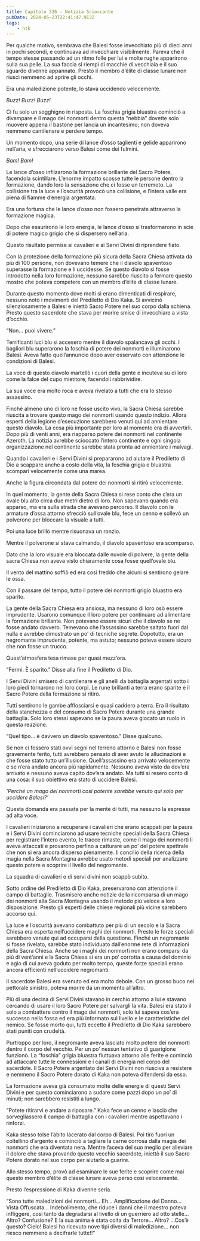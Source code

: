 ```yaml
---
title: Capitolo 326 - Notizia Scioccante
pubDate: 2024-05-23T22:41:47.913Z
tags:
    - htk
---
```


Per qualche motivo, sembrava che Balesi fosse invecchiato più di dieci anni in pochi secondi, e continuava ad invecchiare visibilmente. Pareva che il tempo stesse passando ad un ritmo folle per lui e molte rughe apparirono sulla sua pelle. La sua faccia si riempì di macchie di vecchiaia e il suo sguardo divenne appannato. Presto il membro d’élite di classe lunare non riuscì nemmeno ad aprire gli occhi.

Era una maledizione potente, lo stava uccidendo velocemente.

<em>Buzz! Buzz! Buzz!</em>

Ci fu solo un sogghigno in risposta. La foschia grigia bluastra cominciò a divampare e il mago dei nonmorti dentro questa “nebbia” dovette solo muovere appena il bastone per lancia un incantesimo; non doveva nemmeno cantilenare e perdere tempo.

Un momento dopo, una serie di lance d’osso taglienti e gelide apparirono nell’aria, e sfrecciarono verso Balesi come dei fulmini.

<em>Bam! Bam!</em>

Le lance d’osso infilzarono la formazione brillante del Sacro Potere, facendola scintillare. L’enorme impatto scosse tutte le persone dentro la formazione, dando loro la sensazione che ci fosse un terremoto. La collisione tra la luce e l’oscurità provocò una collisione, e l’intera valle era piena di fiamme d’energia argentata.

Era una fortuna che le lance d’osso non fossero penetrate attraverso la formazione magica.

Dopo che esaurirono le loro energia, le lance d’osso si trasformarono in scie di potere magico grigio che si dispersero nell’aria.

Questo risultato permise ai cavalieri e ai Servi Divini di riprendere fiato.

Con la protezione della formazione più sicura della Sacra Chiesa attivata da più di 100 persone, non dovevano temere che il diavolo spaventoso superasse la formazione e li uccidesse. Se questo diavolo si fosse introdotto nella loro formazione, nessuno sarebbe riuscito a fermare questo mostro che poteva competere con un membro d’élite di classe lunare.

Durante questo momento dove molti si erano dimenticati di respirare, nessuno notò i movimenti del Prediletto di Dio Kaka. Si avvicinò silenziosamente a Balesi e iniettò Sacro Potere nel suo corpo dalla schiena. Presto questo sacerdote che stava per morire smise di invecchiare a vista d’occhio.

“Non… puoi vivere.”

Terrificanti luci blu si accesero mentre il diavolo spalancava gli occhi. I bagliori blu superarono la foschia di potere dei nonmorti e illuminarono Balesi. Aveva fatto quell’annuncio dopo aver osservato con attenzione le condizioni di Balesi.

La voce di questo diavolo martellò i cuori della gente e incuteva su di loro come la falce del cupo mietitore, facendoli rabbrividire.

La sua voce era molto roca e aveva rivelato a tutti che era lo stesso assassino.

Finché almeno uno di loro ne fosse uscito vivo, la Sacra Chiesa sarebbe riuscita a trovare questo mago dei nonmorti usando questo indizio. Allora esperti della legione d’esecuzione sarebbero venuti qui ad annientare questo diavolo. La cosa più importante per loro al momento era di avvertirli. Dopo più di venti anni, era riapparso potere dei nonmorti nel continente Azeroth. La notizia avrebbe scioccato l’intero continente e ogni singola organizzazione nel continente sarebbe stata pronta ad annientare i malvagi.

Quando i cavalieri e i Servi Divini si prepararono ad aiutare il Prediletto di Dio a scappare anche a costo della vita, la foschia grigia e bluastra scomparì velocemente come una marea.

Anche la figura circondata dal potere dei nonmorti si ritirò velocemente.

In quel momento, la gente della Sacra Chiesa si rese conto che c’era un ovale blu alto circa due metri dietro di loro. Non sapevano quando era apparso, ma era sulla strada che avevano percorso. Il diavolo con le armature d’ossa attorno sfrecciò sull’ovale blu, fece un cenno e sollevò un polverone per bloccare la visuale a tutti.

Poi una luce brillò mentre risuonava un ronzio.

Mentre il polverone si stava calmando, il diavolo spaventoso era scomparso.

Dato che la loro visuale era bloccata dalle nuvole di polvere, la gente della sacra Chiesa non aveva visto chiaramente cosa fosse quell’ovale blu.

Il vento del mattino soffiò ed era così freddo che alcuni si sentirono gelare le ossa.

Con il passare del tempo, tutto il potere dei nonmorti grigio bluastro era sparito.

La gente della Sacra Chiesa era ansiosa, ma nessuno di loro osò essere imprudente. Usarono comunque il loro potere per continuare ad alimentare la formazione brillante. Non potevano essere sicuri che il diavolo se ne fosse andato davvero. Temevano che l’assassino sarebbe saltato fuori dal nulla e avrebbe dimostrato un po’ di tecniche segrete. Dopotutto, era un negromante imprudente, potente, ma astuto; nessuno poteva essere sicuro che non fosse un trucco.

Quest’atmosfera tesa rimase per quasi mezz’ora.

“Fermi. È sparito.” Disse alla fine il Prediletto di Dio.

I Servi Divini smisero di cantilenare e gli anelli da battaglia argentati sotto i loro piedi tornarono nei loro corpi. Le rune brillanti a terra erano sparite e il Sacro Potere della formazione si ritirò.

Tutti sentirono le gambe afflosciarsi e quasi caddero a terra. Era il risultato della stanchezza e del consumo di Sacro Potere durante una grande battaglia. Solo loro stessi sapevano se la paura aveva giocato un ruolo in questa reazione.

“Quel tipo… è davvero un diavolo spaventoso.” Disse qualcuno.

Se non ci fossero stati ovvi segni nel terreno attorno e Balesi non fosse gravemente ferito, tutti avrebbero pensato di aver avuto le allucinazioni e che fosse stato tutto un’illusione. Quell’assassino era arrivato velocemente e se n’era andato ancora più rapidamente. Nessuno aveva visto da dov’era arrivato e nessuno aveva capito dov’era andato. Ma tutti si resero conto di una cosa: il suo obiettivo era stato di uccidere Balesi.

<em>’Perché un mago dei nonmorti così potente sarebbe venuto qui solo per uccidere Balesi?’</em>

Questa domanda era passata per la mente di tutti, ma nessuno la espresse ad alta voce.

I cavalieri iniziarono a recuperare i cavalieri che erano scappati per la paura e i Servi Divini cominciarono ad usare tecniche speciali della Sacra Chiesa per registrare l’intero evento, le tracce rimaste, come il mago dei nonmorti li aveva attaccati e provarono perfino a catturare un po’ del potere spettrale che non si era ancora disperso pienamente. Il concilio della ricerca della magia nella Sacra Montagna avrebbe usato metodi speciali per analizzare questo potere e scoprire il livello del negromante.

La squadra di cavalieri e di servi divini non scappò subito.

Sotto ordine del Prediletto di Dio Kaka, preservarono con attenzione il campo di battaglie. Trasmisero anche notizie della ricomparsa di un mago dei nonmorti alla Sacra Montagna usando il metodo più veloce a loro disposizione. Presto gli esperti delle chiese regionali più vicine sarebbero accorso qui.

La luce e l’oscurità avevano combattuto per più di un secolo e la Sacra Chiesa era esperta nell’uccidere maghi dei nonmorti. Presto le forze speciali sarebbero venute qui ad occuparsi della questione. Finché un negromante si fosse rivelato, sarebbe stato individuato dall’enorme rete di informazioni della Sacra Chiesa. Anche se i maghi dei nonmorti non erano comparsi da più di vent’anni e la Sacra Chiesa si era un po’ corrotta a causa del dominio e agio di cui aveva goduto per molto tempo, queste forze speciali erano ancora efficienti nell’uccidere negromanti.

Il sacerdote Balesi era svenuto ed era molto debole. Con un grosso buco nel pettorale sinistro, poteva morire da un momento all’altro.

Più di una decina di Servi Divini stavano in cerchio attorno a lui e stavano cercando di usare il loro Sacro Potere per salvargli la vita. Balesi era stato il solo a combattere contro il mago dei nonmorti, solo lui sapeva cos’era successo nella fossa ed era più informato sul livello e le caratteristiche del nemico. Se fosse morto qui, tutti eccetto il Prediletto di Dio Kaka sarebbero stati puniti con crudeltà.

Purtroppo per loro, il negromante aveva lasciato molto potere dei nonmorti dentro il corpo del vecchio. Per un po’ nessun tentativo di guarigione funzionò. La “foschia” grigia bluastra fluttuava attorno alle ferite e cominciò ad attaccare tutte le connessioni e i canali di energia nel corpo del sacerdote. Il Sacro Potere argentato dei Servi Divini non riusciva a resistere e nemmeno il Sacro Potere dorato di Kaka non poteva difendersi da esso.

La formazione aveva già consumato molte delle energie di questi Servi Divini e per questo cominciarono a sudare come pazzi dopo un po’ di minuti; non sarebbero resistiti a lungo.

“Potete ritirarvi e andare a riposare.” Kaka fece un cenno e lasciò che sorvegliassero il campo di battaglia con i cavalieri mentre aspettavano i rinforzi.

Kaka stesso tolse l’abito lacerato dal corpo di Balesi. Poi tirò fuori un coltellino d’argento e cominciò a tagliare la carne corrosa dalla magia dei nonmorti che era diventata nera. Mentre faceva del suo meglio per alleviare il dolore che stava provando questo vecchio sacerdote, iniettò il suo Sacro Potere dorato nel suo corpo per aiutarlo a guarire.

Allo stesso tempo, provò ad esaminare le sue ferite e scoprire come mai questo membro d’élite di classe lunare aveva perso così velocemente.

Presto l’espressione di Kaka divenne seria.

“Sono tutte maledizioni dei nonmorti… Eh… Amplificazione del Danno… Vista Offuscata… Indebolimento, che riduce i danni che il maestro poteva infliggere, così tanto da degradarsi al livello di un guerriero ad otto stelle… Altro? Confusione? E la sua anima è stata colta da Terrore… Altro? …Cos’è questo? Cielo! Balesi ha ricevuto nove tipi diversi di maledizione… non riesco nemmeno a decifrarle tutte!!”



